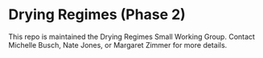 # Drying Regimes (Phase 2)
This repo is maintained the Drying Regimes Small Working Group. Contact Michelle Busch, Nate Jones, or Margaret Zimmer for more details.    